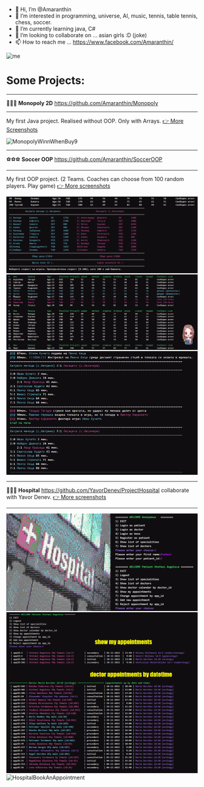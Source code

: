 - 👋 Hi, I’m @Amaranthin
- 👀 I’m interested in programming, universe, AI, music, tennis, table tennis, chess, soccer.
- 🌱 I’m currently learning java, C#
- 💞️ I’m looking to collaborate on ... asian girls :D (joke)
- 📫 How to reach me ... https://www.facebook.com/Amaranthin/

![me](https://katev.eu/images/me_rila.png)

# Some Projects:
***
💎💎💎 **Monopoly 2D** https://github.com/Amaranthin/Monopoly
***

My first Java project. Realised without OOP. Only with Arrays. [👉 More Screenshots](https://github.com/Amaranthin/Monopoly/tree/master/Test_ScreenShoots "More Screenshots")

![MonopolyWinnWhenBuy9](https://katev.eu/images/WinnerWhenBuy9.png)

***
⚽️⚽️⚽️ **Soccer OOP** https://github.com/Amaranthin/SoccerOOP 
***
My first OOP project. (2 Teams. Coaches can choose from 100 random players. Play game)  [👉 More screenshots](https://github.com/Amaranthin/SoccerOOP/tree/master/ScreenShoots "More Screenshots")

![SoccerTeams](https://raw.githubusercontent.com/Amaranthin/SoccerOOP/master/ScreenShoots/Match01_Teams.PNG)
![SoccerSquad](https://raw.githubusercontent.com/Amaranthin/SoccerOOP/master/ScreenShoots/squad_example.PNG)
![SoccerGame71](https://raw.githubusercontent.com/Amaranthin/SoccerOOP/master/ScreenShoots/match71.PNG)

***
🏥🏥🏥 **Hospital** https://github.com/YavorDenev/ProjectHospital collaborate with Yavor Denev. [👉 More screenshots](https://github.com/YavorDenev/ProjectHospital/tree/master/ScreenShots "More screenshots")
***
![HospitalLogin](https://raw.githubusercontent.com/YavorDenev/ProjectHospital/master/ScreenShots/WelcomeAndLogin.PNG)
![HospitalAppointments](https://raw.githubusercontent.com/YavorDenev/ProjectHospital/master/ScreenShots/AppOrders.PNG)
![HospitalBookAnAppointment](https://katev.eu/images/bookAnAppointment.PNG)
